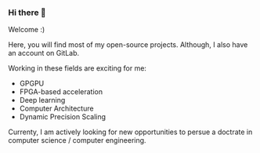 ### Hi there 👋
Welcome :)

Here, you will find most of my open-source projects. Although, I also have an account on GitLab.

Working in these fields are exciting for me:
- GPGPU 
- FPGA-based acceleration
- Deep learning
- Computer Architecture
- Dynamic Precision Scaling

Currenty, I am actively looking for new opportunities to persue a doctrate in computer science / computer engineering.

<!--
**salehjg/salehjg** is a ✨ _special_ ✨ repository because its `README.md` (this file) appears on your GitHub profile.

Here are some ideas to get you started:

- 🔭 I’m currently working on ...
- 🌱 I’m currently learning ...
- 👯 I’m looking to collaborate on ...
- 🤔 I’m looking for help with ...
- 💬 Ask me about ...
- 📫 How to reach me: ...
- 😄 Pronouns: ...
- ⚡ Fun fact: ...
-->
